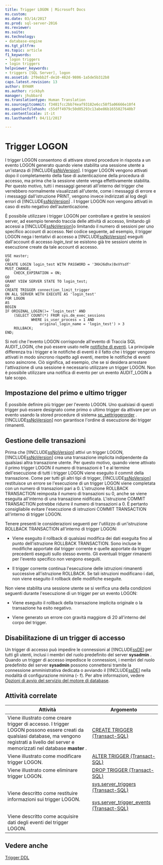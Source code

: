 ```yaml
---
title: Trigger LOGON | Microsoft Docs
ms.custom: 
ms.date: 03/14/2017
ms.prod: sql-server-2016
ms.reviewer: 
ms.suite: 
ms.technology:
- database-engine
ms.tgt_pltfrm: 
ms.topic: article
f1_keywords:
- logon triggers
- login triggers
helpviewer_keywords:
- triggers [SQL Server], logon
ms.assetid: 2f0ebb2f-de10-482d-9806-1a5de5b312b8
caps.latest.revision: 13
author: BYHAM
ms.author: rickbyh
manager: jhubbard
ms.translationtype: Human Translation
ms.sourcegitcommit: f3481fcc2bb74eaf93182e6cc58f5a06666e10f4
ms.openlocfilehash: c55dff4979c50d05293c13abe86b1655027640b7
ms.contentlocale: it-it
ms.lasthandoff: 04/11/2017

---
```

# <a name="logon-triggers"></a>Trigger LOGON
  I trigger LOGON consentono di attivare stored procedure in risposta a un evento LOGON generato quando viene stabilita una sessione utente a un'istanza di [!INCLUDE[ssNoVersion](../../includes/ssnoversion-md.md)]. I trigger LOGON vengono attivati dopo il completamento della fase di autenticazione della procedura di accesso, ma prima che la sessione utente venga effettivamente stabilita. Per questo motivo, tutti i messaggi generati all'interno del trigger che verrebbero normalmente visualizzati all'utente, come i messaggi di errore e i messaggi dall'istruzione PRINT, vengono invece indirizzati al log degli errori di [!INCLUDE[ssNoVersion](../../includes/ssnoversion-md.md)] . I trigger LOGON non vengono attivati in caso di esito negativo dell'autenticazione.  
  
 È possibile utilizzare i trigger LOGON per controllare e gestire le sessioni server, ad esempio tenendo traccia delle attività di accesso, limitando gli accessi a [!INCLUDE[ssNoVersion](../../includes/ssnoversion-md.md)]o limitando il numero di sessioni per uno specifico account di accesso. Nel codice seguente, ad esempio, il trigger LOGON nega i tentativi di accesso a [!INCLUDE[ssNoVersion](../../includes/ssnoversion-md.md)] eseguiti dall'account di accesso *login_test* se esistono già tre sessioni utente in esecuzione create da tale account di accesso.  
  
```  
USE master;  
GO  
CREATE LOGIN login_test WITH PASSWORD = '3KHJ6dhx(0xVYsdf' MUST_CHANGE,  
    CHECK_EXPIRATION = ON;  
GO  
GRANT VIEW SERVER STATE TO login_test;  
GO  
CREATE TRIGGER connection_limit_trigger  
ON ALL SERVER WITH EXECUTE AS 'login_test'  
FOR LOGON  
AS  
BEGIN  
IF ORIGINAL_LOGIN()= 'login_test' AND  
    (SELECT COUNT(*) FROM sys.dm_exec_sessions  
            WHERE is_user_process = 1 AND  
                original_login_name = 'login_test') > 3  
    ROLLBACK;  
END;  
```  
  
 Si noti che l'evento LOGON corrisponde all'evento di Traccia SQL AUDIT_LOGIN, che può essere usato nelle [notifiche di eventi](../../relational-databases/service-broker/event-notifications.md). La principale differenza tra i trigger e le notifiche di eventi è il fatto che i trigger vengono attivati in modo sincrono rispetto agli eventi, mentre le notifiche di eventi sono asincrone. Ciò significa, ad esempio, che se si desidera arrestare l'attivazione di una sessione è necessario utilizzare un trigger LOGON. Non è possibile utilizzare una notifica di evento per un evento AUDIT_LOGIN a tale scopo.  
  
## <a name="specifying-first-and-last-trigger"></a>Impostazione del primo e ultimo trigger  
 È possibile definire più trigger per l'evento LOGON. Uno qualsiasi di questi trigger può essere designato come primo o ultimo trigger da attivare per un evento usando la stored procedure di sistema [sp_settriggerorder](../../relational-databases/system-stored-procedures/sp-settriggerorder-transact-sql.md) . [!INCLUDE[ssNoVersion](../../includes/ssnoversion-md.md)] non garantisce l'ordine di esecuzione dei trigger rimanenti.  
  
## <a name="managing-transactions"></a>Gestione delle transazioni  
 Prima che [!INCLUDE[ssNoVersion](../../includes/ssnoversion-md.md)] attivi un trigger LOGON, [!INCLUDE[ssNoVersion](../../includes/ssnoversion-md.md)] crea una transazione implicita indipendente da qualsiasi altra transazione utente. Per questo motivo, quando viene attivato il primo trigger LOGON il numero di transazioni è 1 e al termine dell'esecuzione di tutti i trigger LOGON viene eseguito il commit della transazione. Come per tutti gli altri tipi di trigger, [!INCLUDE[ssNoVersion](../../includes/ssnoversion-md.md)] restituisce un errore se l'esecuzione di un trigger LOGON viene completata con un numero di transazioni pari a 0. L'istruzione ROLLBACK TRANSACTION reimposta il numero di transazioni su 0, anche se viene eseguita all'interno di una transazione nidificata. L'istruzione COMMIT TRANSACTION potrebbe ridurre il numero di transazioni a 0. È pertanto consigliabile evitare l'esecuzione di istruzioni COMMIT TRANSACTION all'interno di trigger LOGON.  
  
 Tenere presenti le considerazioni seguenti per l'utilizzo di un'istruzione ROLLBACK TRANSACTION all'interno di trigger LOGON:  
  
-   Viene eseguito il rollback di qualsiasi modifica dei dati eseguita fino al punto dell'istruzione ROLLBACK TRANSACTION. Sono incluse le modifiche apportate dal trigger corrente e quelle apportate da trigger precedenti eseguiti sullo stesso evento. Gli eventuali trigger rimanenti per l'evento specifico non vengono eseguiti.  
  
-   Il trigger corrente continua l'esecuzione delle istruzioni rimanenti successive all'istruzione ROLLBACK. Se tali istruzioni modificano i dati, non viene eseguito il rollback delle modifiche eseguite.  
  
 Non viene stabilita una sessione utente se si verifica una della condizioni seguenti durante l'esecuzione di un trigger per un evento LOGON:  
  
-   Viene eseguito il rollback della transazione implicita originale o la transazione ha esito negativo.  
  
-   Viene generato un errore con gravità maggiore di 20 all'interno del corpo del trigger.  
  
## <a name="disabling-a-logon-trigger"></a>Disabilitazione di un trigger di accesso  
 Un trigger di accesso può impedire le connessioni al [!INCLUDE[ssDE](../../includes/ssde-md.md)] per tutti gli utenti, inclusi i membri del ruolo predefinito del server **sysadmin** . Quando un trigger di accesso impedisce le connessioni, i membri del ruolo predefinito del server **sysadmin** possono connettersi tramite la connessione amministrativa dedicata o avviando il [!INCLUDE[ssDE](../../includes/ssde-md.md)] nella modalità di configurazione minima (- f). Per altre informazioni, vedere [Opzioni di avvio del servizio del motore di database](../../database-engine/configure-windows/database-engine-service-startup-options.md).  
  
## <a name="related-tasks"></a>Attività correlate  
  
|Attività|Argomento|  
|----------|-----------|  
|Viene illustrato come creare trigger di accesso. I trigger LOGON possono essere creati da qualsiasi database, ma vengono registrati a livello del server e memorizzati nel database **master** .|[CREATE TRIGGER &#40;Transact-SQL&#41;](../../t-sql/statements/create-trigger-transact-sql.md)|  
|Viene illustrato come modificare trigger LOGON.|[ALTER TRIGGER &#40;Transact-SQL&#41;](../../t-sql/statements/alter-trigger-transact-sql.md)|  
|Viene illustrato come eliminare trigger LOGON.|[DROP TRIGGER &#40;Transact-SQL&#41;](../../t-sql/statements/drop-trigger-transact-sql.md)|  
|Viene descritto come restituire informazioni sui trigger LOGON.|[sys.server_triggers &#40;Transact-SQL&#41;](../../relational-databases/system-catalog-views/sys-server-triggers-transact-sql.md)<br /><br /> [sys.server_trigger_events &#40;Transact-SQL&#41;](../../relational-databases/system-catalog-views/sys-server-trigger-events-transact-sql.md)|  
|Viene descritto come acquisire dati degli eventi del trigger LOGON.||  
  
## <a name="see-also"></a>Vedere anche  
 [Trigger DDL](../../relational-databases/triggers/ddl-triggers.md)  
  
  
